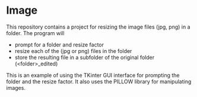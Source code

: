 # Image
This repository contains a project for resizing the image files (jpg, png) in a folder.
The program will
- prompt for a folder and resize factor
- resize each of the (jpg or png) files in the folder
- store the resulting file in a subfolder of the original folder (\<folder\>_edited)

This is an example of using the TKinter GUI interface for prompting the folder and the resize factor.
It also uses the PILLOW library for manipulating images.
